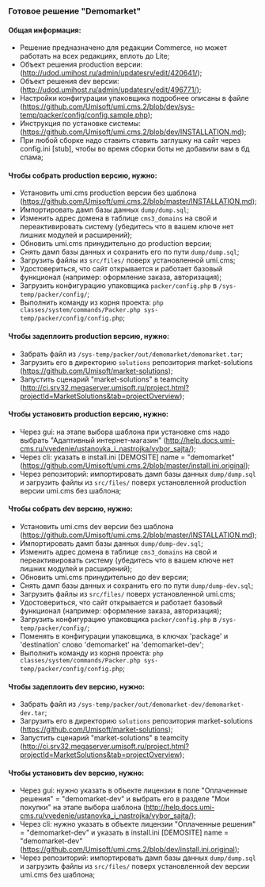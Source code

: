 ### Готовое решение "Demomarket"

#### Общая информация:

 * Решение предназначено для редакции Commerce, но может работать на всех редакциях, вплоть до Lite;
 * Объект решения production версии: (http://udod.umihost.ru/admin/updatesrv/edit/420641/);
 * Объект решения dev версии: (http://udod.umihost.ru/admin/updatesrv/edit/496771/);
 * Настройки конфигурации упаковщика подробнее описаны в файле (https://github.com/Umisoft/umi.cms.2/blob/dev/sys-temp/packer/config/config.sample.php);
 * Инструкция по установке системы: (https://github.com/Umisoft/umi.cms.2/blob/dev/INSTALLATION.md);
 * При любой сборке надо ставить ставить заглушку на сайт через config.ini [stub], чтобы во время сборки боты не добавили вам в бд спама;

#### Чтобы собрать production версию, нужно:
 * Установить umi.cms production версии без шаблона (https://github.com/Umisoft/umi.cms.2/blob/master/INSTALLATION.md);
 * Импортировать дамп базы данных `dump/dump.sql`;
 * Изменить адрес домена в таблице `cms3_domains` на свой и переактивировать систему (убедитесь что в вашем ключе нет лишних модулей и расширений);
 * Обновить umi.cms принудительно до production версии;
 * Снять дамп базы данных и сохранить его по пути `dump/dump.sql`;
 * Загрузить файлы из `src/files/` поверх установленной umi.cms;
 * Удостовериться, что сайт открывается и работает базовый функционал (например: оформление заказа, авторизация);
 * Загрузить конфигурацию упаковщика `packer/config.php` в `/sys-temp/packer/config/`;
 * Выполнить команду из корня проекта: `php classes/system/commands/Packer.php sys-temp/packer/config/config.php`;

#### Чтобы задеплоить production версию, нужно:
 * Забрать файл из `/sys-temp/packer/out/demomarket/demomarket.tar`;
 * Загрузить его в директорию `solutions` репозитория market-solutions (https://github.com/Umisoft/market-solutions);
 * Запустить сценарий "market-solutions" в teamcity (http://ci.srv32.megaserver.umisoft.ru/project.html?projectId=MarketSolutions&tab=projectOverview);
 
#### Чтобы установить production версию, нужно:
 * Через gui: на этапе выбора шаблона при установке cms надо выбрать "Адаптивный интернет-магазин" (http://help.docs.umi-cms.ru/vvedenie/ustanovka_i_nastrojka/vybor_sajta/);
 * Через cli: указать в install.ini [DEMOSITE] name = "demomarket" (https://github.com/Umisoft/umi.cms.2/blob/master/install.ini.original);
 * Через репозиторий: импортировать дамп базы данных `dump/dump.sql` и загрузить файлы из `src/files/` поверх установленной production версии umi.cms без шаблона;
 
#### Чтобы собрать dev версию, нужно:
 * Установить umi.cms dev версии без шаблона (https://github.com/Umisoft/umi.cms.2/blob/master/INSTALLATION.md);
 * Импортировать дамп базы данных `dump/dump-dev.sql`;
 * Изменить адрес домена в таблице `cms3_domains` на свой и переактивировать систему (убедитесь что в вашем ключе нет лишних модулей и расширений);
 * Обновить umi.cms принудительно до dev версии;
 * Снять дамп базы данных и сохранить его по пути `dump/dump-dev.sql`;
 * Загрузить файлы из `src/files/` поверх установленной umi.cms;
 * Удостовериться, что сайт открывается и работает базовый функционал (например: оформление заказа, авторизация);
 * Загрузить конфигурацию упаковщика `packer/config.php` в `/sys-temp/packer/config/`;
 * Поменять в конфигурации упаковщика, в ключах 'package' и 'destination' слово 'demomarket' на 'demomarket-dev';
 * Выполнить команду из корня проекта: `php classes/system/commands/Packer.php sys-temp/packer/config/config.php`;
 
#### Чтобы задеплоить dev версию, нужно:
 * Забрать файл из `/sys-temp/packer/out/demomarket-dev/demomarket-dev.tar`;
 * Загрузить его в директорию `solutions` репозитория market-solutions (https://github.com/Umisoft/market-solutions);
 * Запустить сценарий "market-solutions" в teamcity (http://ci.srv32.megaserver.umisoft.ru/project.html?projectId=MarketSolutions&tab=projectOverview);
  
#### Чтобы установить dev версию, нужно:
 * Через gui: нужно указать в объекте лицензии в поле "Оплаченные решения" = "demomarket-dev" и выбрать его в разделе "Мои покупки" на этапе выбора шаблона (http://help.docs.umi-cms.ru/vvedenie/ustanovka_i_nastrojka/vybor_sajta/);
 * Через cli: нужно указать в объекте лицензии "Оплаченные решения" = "demomarket-dev" и указать в install.ini [DEMOSITE] name = "demomarket-dev" (https://github.com/Umisoft/umi.cms.2/blob/dev/install.ini.original);
 * Через репозиторий: импортировать дамп базы данных `dump/dump.sql` и загрузить файлы из `src/files/` поверх установленной dev версии umi.cms без шаблона;
